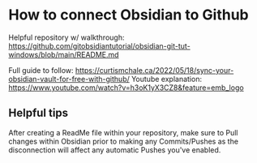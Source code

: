 # How to connect Obsidian to Github

Helpful repository w/ walkthrough:
https://github.com/gitobsidiantutorial/obsidian-git-tut-windows/blob/main/README.md

Full guide to follow:
https://curtismchale.ca/2022/05/18/sync-your-obsidian-vault-for-free-with-github/
Youtube explanation:
https://www.youtube.com/watch?v=h3oK1yX3CZ8&feature=emb_logo

## Helpful tips

After creating a ReadMe file within your repository, make sure to Pull changes within Obsidian prior to making any Commits/Pushes as the disconnection will affect any automatic Pushes you've enabled.